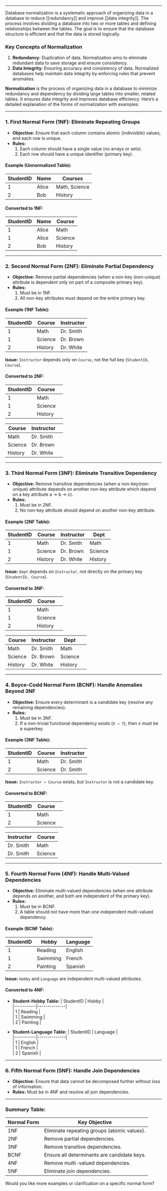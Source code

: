 ___
Database normalization is a systematic approach of organizing data in a database to reduce [[redundancy]] and improve [[data integrity]]. The process involves dividing a database into two or more tables and defining relationships between the tables. The goal is to ensure that the database structure is efficient and that the data is stored logically.

### Key Concepts of Normalization

1. **Redundancy**: Duplication of data. Normalization aims to eliminate redundant data to save storage and ensure consistency.
2. **Data Integrity**: Ensuring accuracy and consistency of data. Normalized databases help maintain data integrity by enforcing rules that prevent anomalies.

**Normalization** is the process of organizing data in a database to minimize redundancy and dependency by dividing large tables into smaller, related tables. It ensures data integrity and improves database efficiency. Here’s a detailed explanation of the forms of normalization with examples:

---

### **1. First Normal Form (1NF): Eliminate Repeating Groups**

- **Objective:** Ensure that each column contains atomic (indivisible) values, and each row is unique.
- **Rules:**
    1. Each column should have a single value (no arrays or sets).
    2. Each row should have a unique identifier (primary key).

#### Example (Unnormalized Table):

|StudentID|Name|Courses|
|---|---|---|
|1|Alice|Math, Science|
|2|Bob|History|

#### Converted to 1NF:

|StudentID|Name|Course|
|---|---|---|
|1|Alice|Math|
|1|Alice|Science|
|2|Bob|History|

---

### **2. Second Normal Form (2NF): Eliminate Partial Dependency**

- **Objective:** Remove partial dependencies (when a non-key (non-unique) attribute is dependent only on part of a composite primary key).
- **Rules:**
    1. Must be in 1NF.
    2. All non-key attributes must depend on the entire primary key.

#### Example (1NF Table):

| StudentID | Course  | Instructor |
| --------- | ------- | ---------- |
| 1         | Math    | Dr. Smith  |
| 1         | Science | Dr. Brown  |
| 2         | History | Dr. White  |

**Issue:** `Instructor` depends only on `Course`, not the full key (`StudentID, Course`).

#### Converted to 2NF:


| StudentID | Course  |     |
| --------- | ------- | --- |
| 1         | Math    |     |
| 1         | Science |     |
| 2         | History |     |
    
| Course | Instructor |     |
| ------ | ---------- | --- |
| Math   | Dr. Smith  |     |
| Science | Dr. Brown |  
| History | Dr. White |
    

---

### **3. Third Normal Form (3NF): Eliminate Transitive Dependency**

- **Objective:** Remove transitive dependencies (when a non-key(non-unique) attribute depends on another non-key attribute which depend on a key attribute a -> b -> c).
- **Rules:**
    1. Must be in 2NF.
    2. No non-key attribute should depend on another non-key attribute.

#### Example (2NF Table):

|StudentID|Course|Instructor|Dept|
|---|---|---|---|
|1|Math|Dr. Smith|Math|
|1|Science|Dr. Brown|Science|
|2|History|Dr. White|History|

**Issue:** `Dept` depends on `Instructor`, not directly on the primary key (`StudentID, Course`).

#### Converted to 3NF:


| StudentID | Course  |     |
| --------- | ------- | --- |
| 1         | Math    |     |
| 1         | Science |     |
| 2         | History |     |


| Course  | Instructor | Dept    |     |
| ------- | ---------- | ------- | --- |
| Math    | Dr. Smith  | Math    |     |
| Science | Dr. Brown  | Science |     |
| History | Dr. White  | History |     |


---

### **4. Boyce-Codd Normal Form (BCNF): Handle Anomalies Beyond 3NF**

- **Objective:** Ensure every determinant is a candidate key (resolve any remaining dependencies).
- **Rules:**
    1. Must be in 3NF.
    2. If a non-trivial functional dependency exists (`X → Y`), then `X` must be a superkey.

#### Example (3NF Table):

|StudentID|Course|Instructor|
|---|---|---|
|1|Math|Dr. Smith|
|2|Science|Dr. Smith|

**Issue:** `Instructor → Course` exists, but `Instructor` is not a candidate key.

#### Converted to BCNF:

| StudentID | Course  |     |
| --------- | ------- | --- |
| 1         | Math    |     |
| 2         | Science |     |

| Instructor | Course |  
|------------|----------|  
| Dr. Smith | Math |  
| Dr. Smith | Science |


---

### **5. Fourth Normal Form (4NF): Handle Multi-Valued Dependencies**

- **Objective:** Eliminate multi-valued dependencies (when one attribute depends on another, and both are independent of the primary key).
- **Rules:**
    1. Must be in BCNF.
    2. A table should not have more than one independent multi-valued dependency.

#### Example (BCNF Table):

|StudentID|Hobby|Language|
|---|---|---|
|1|Reading|English|
|1|Swimming|French|
|2|Painting|Spanish|

**Issue:** `Hobby` and `Language` are independent multi-valued attributes.

#### Converted to 4NF:

- **Student-Hobby Table:** | StudentID | Hobby |  
    |-----------|--------------|  
    | 1 | Reading |  
    | 1 | Swimming |  
    | 2 | Painting |
    
- **Student-Language Table:** | StudentID | Language |  
    |-----------|--------------|  
    | 1 | English |  
    | 1 | French |  
    | 2 | Spanish |
    

---

### **6. Fifth Normal Form (5NF): Handle Join Dependencies**

- **Objective:** Ensure that data cannot be decomposed further without loss of information.
- **Rules:** Must be in 4NF and resolve all join dependencies.

---

### Summary Table:

|Normal Form|Key Objective|
|---|---|
|1NF|Eliminate repeating groups (atomic values).|
|2NF|Remove partial dependencies.|
|3NF|Remove transitive dependencies.|
|BCNF|Ensure all determinants are candidate keys.|
|4NF|Remove multi-valued dependencies.|
|5NF|Eliminate join dependencies.|

Would you like more examples or clarification on a specific normal form?